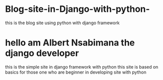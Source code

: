 # Blog-site-in-Django-with-python-
this is the blog site using python with django framework 
# hello am Albert Nsabimana the django developer 
this is the simple site in django framework with python this site is based on basics for 
those one who are beginner in developing site with python 

